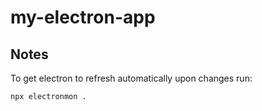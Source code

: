 # my-electron-app

## Notes

To get electron to refresh automatically upon changes run:
```
npx electronmon .
```